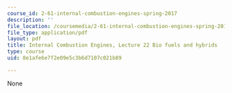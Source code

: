 ```yaml
---
course_id: 2-61-internal-combustion-engines-spring-2017
description: ''
file_location: /coursemedia/2-61-internal-combustion-engines-spring-2017/8e1afe6e7f2e09e5c3b6d7107c021b89_MIT2_61S17_lec22.pdf
file_type: application/pdf
layout: pdf
title: Internal Combustion Engines, Lecture 22 Bio fuels and hybrids
type: course
uid: 8e1afe6e7f2e09e5c3b6d7107c021b89

---
```

None